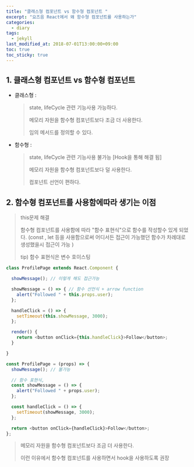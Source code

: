 ```yaml
---
title: "클래스형 컴포넌트 vs 함수형 컴포넌트 "
excerpt: "요즈음 React에서 왜 함수형 컴포넌트를 사용하는가"
categories:
  - diary
tags:
  - jekyll
last_modified_at: 2018-07-01T13:00:00+09:00
toc: true
toc_sticky: true
---
```


## 1. 클래스형 컴포넌트 vs 함수형 컴포넌트

- 클래스형 :

  > state, lifeCycle 관련 기능사용 가능하다.
  >
  > 메모리 자원을 함수형 컴포넌트보다 조금 더 사용한다.
  >
  > 임의 메서드를 정의할 수 있다.

* 함수형 :

  > state, lifeCycle 관련 기능사용 불가능 [Hook을 통해 해결 됨]
  >
  > 메모리 자원을 함수형 컴포넌트보다 덜 사용한다.
  >
  > 컴포넌트 선언이 편하다.

## 2. 함수형 컴포넌트를 사용함에따라 생기는 이점

> this문제 해결
>
> 함수형 컴포넌트를 사용함에 따라 "함수 표현식"으로 함수를 작성할수 있게 되었다. (const , let 등을 사용함으로써 어디서든 접근이 가능했던 함수가 차례대로 생성했을시 접근이 가능 )
>
> tip) 함수 표현식은 변수 호이스팅

```js
class ProfilePage extends React.Component {

  showMessage(); // 이렇게 해도 접근가능

  showMessage = () => { // 함수 선언식 + arrow function
    alert("Followed " + this.props.user);
  };

  handleClick = () => {
    setTimeout(this.showMessage, 3000);
  };

  render() {
    return <button onClick={this.handleClick}>Follow</button>;
  }

}
```

```js
const ProfilePage = (props) => {
  showMessage(); // 불가능

  // 함수 표현식,
  const showMessage = () => {
    alert("Followed " + props.user);
  };

  const handleClick = () => {
    setTimeout(showMessage, 3000);
  };

  return <button onClick={handleClick}>Follow</button>;
};
```

> 메모리 자원을 함수형 컴포넌트보다 조금 더 사용한다.
>
> 이런 이유에서 함수형 컴포넌트를 사용하면서 hook을 사용하도록 권장
